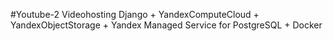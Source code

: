 #Youtube-2
Videohosting
Django + YandexComputeCloud  + YandexObjectStorage + Yandex Managed Service for PostgreSQL + Docker
